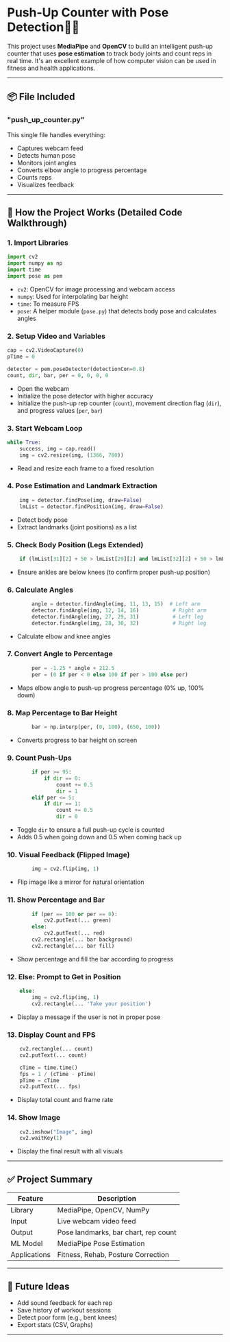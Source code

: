 # Push-Up Counter with Pose Detection💪🏻

This project uses **MediaPipe** and **OpenCV** to build an intelligent push-up counter that uses **pose estimation** to track body joints and count reps in real time. It's an excellent example of how computer vision can be used in fitness and health applications.

---

## 📦 File Included

### "push_up_counter.py"
This single file handles everything:
- Captures webcam feed
- Detects human pose
- Monitors joint angles
- Converts elbow angle to progress percentage
- Counts reps
- Visualizes feedback

---

## 🧠 How the Project Works (Detailed Code Walkthrough)

### 1. Import Libraries
```python
import cv2
import numpy as np
import time
import pose as pem
```
- `cv2`: OpenCV for image processing and webcam access
- `numpy`: Used for interpolating bar height
- `time`: To measure FPS
- `pose`: A helper module (`pose.py`) that detects body pose and calculates angles

### 2. Setup Video and Variables
```python
cap = cv2.VideoCapture(0)
pTime = 0

detector = pem.poseDetector(detectionCon=0.8)
count, dir, bar, per = 0, 0, 0, 0
```
- Open the webcam
- Initialize the pose detector with higher accuracy
- Initialize the push-up rep counter (`count`), movement direction flag (`dir`), and progress values (`per`, `bar`)

### 3. Start Webcam Loop
```python
while True:
    success, img = cap.read()
    img = cv2.resize(img, (1366, 780))
```
- Read and resize each frame to a fixed resolution

### 4. Pose Estimation and Landmark Extraction
```python
    img = detector.findPose(img, draw=False)
    lmList = detector.findPosition(img, draw=False)
```
- Detect body pose
- Extract landmarks (joint positions) as a list

### 5. Check Body Position (Legs Extended)
```python
    if (lmList[31][2] + 50 > lmList[29][2] and lmList[32][2] + 50 > lmList[30][2]):
```
- Ensure ankles are below knees (to confirm proper push-up position)

### 6. Calculate Angles
```python
        angle = detector.findAngle(img, 11, 13, 15)  # Left arm
        detector.findAngle(img, 12, 14, 16)           # Right arm
        detector.findAngle(img, 27, 29, 31)           # Left leg
        detector.findAngle(img, 28, 30, 32)           # Right leg
```
- Calculate elbow and knee angles

### 7. Convert Angle to Percentage
```python
        per = -1.25 * angle + 212.5
        per = (0 if per < 0 else 100 if per > 100 else per)
```
- Maps elbow angle to push-up progress percentage (0% up, 100% down)

### 8. Map Percentage to Bar Height
```python
        bar = np.interp(per, (0, 100), (650, 100))
```
- Converts progress to bar height on screen

### 9. Count Push-Ups
```python
        if per >= 95:
            if dir == 0:
                count += 0.5
                dir = 1
        elif per <= 5:
            if dir == 1:
                count += 0.5
                dir = 0
```
- Toggle `dir` to ensure a full push-up cycle is counted
- Adds 0.5 when going down and 0.5 when coming back up

### 10. Visual Feedback (Flipped Image)
```python
        img = cv2.flip(img, 1)
```
- Flip image like a mirror for natural orientation

### 11. Show Percentage and Bar
```python
        if (per == 100 or per == 0):
            cv2.putText(... green)
        else:
            cv2.putText(... red)
        cv2.rectangle(... bar background)
        cv2.rectangle(... bar fill)
```
- Show percentage and fill the bar according to progress

### 12. Else: Prompt to Get in Position
```python
    else:
        img = cv2.flip(img, 1)
        cv2.rectangle(... 'Take your position')
```
- Display a message if the user is not in proper pose

### 13. Display Count and FPS
```python
    cv2.rectangle(... count)
    cv2.putText(... count)

    cTime = time.time()
    fps = 1 / (cTime - pTime)
    pTime = cTime
    cv2.putText(... fps)
```
- Display total count and frame rate

### 14. Show Image
```python
    cv2.imshow("Image", img)
    cv2.waitKey(1)
```
- Display the final result with all visuals

---

## ✅ Project Summary
| Feature | Description |
|--------|-------------|
| Library | MediaPipe, OpenCV, NumPy |
| Input | Live webcam video feed |
| Output | Pose landmarks, bar chart, rep count |
| ML Model | MediaPipe Pose Estimation |
| Applications | Fitness, Rehab, Posture Correction |

---

## 🚀 Future Ideas
- Add sound feedback for each rep
- Save history of workout sessions
- Detect poor form (e.g., bent knees)
- Export stats (CSV, Graphs)

----



